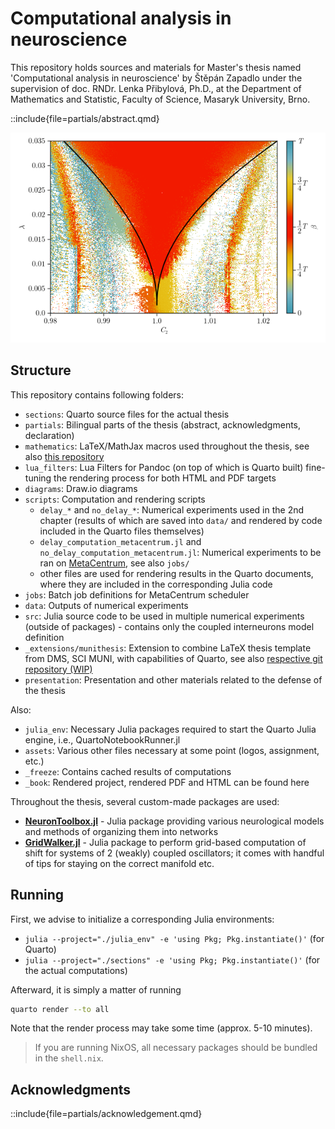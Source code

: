 # Computational analysis in neuroscience

This repository holds sources and materials for Master's thesis named 'Computational analysis in neuroscience' by Štěpán Zapadlo under the supervision of doc. RNDr. Lenka Přibylová, Ph.D., at the Department of Mathematics and Statistic, Faculty of Science, Masaryk University, Brno.

::include{file=partials/abstract.qmd}

![A heatmap of shifts between two weakly coupled interneuron models without delay in the coupling produced by the simulation-based method. Black curves represent borders of the Arnold tongue obtained with the continuation-based method.](assets/showcase_heatmap.png)

## Structure

This repository contains following folders:

- `sections`: Quarto source files for the actual thesis
- `partials`: Bilingual parts of the thesis (abstract, acknowledgments, declaration)
- `mathematics`: LaTeX/MathJax macros used throughout the thesis, see also [this repository](https://gitlab.com/sceptri/md-math)
- `lua_filters`: Lua Filters for Pandoc (on top of which is Quarto built) fine-tuning the rendering process for both HTML and PDF targets
- `diagrams`: Draw.io diagrams
- `scripts`: Computation and rendering scripts
  - `delay_*` and `no_delay_*`: Numerical experiments used in the 2nd chapter (results of which are saved into `data/` and rendered by code included in the Quarto files themselves)
  - `delay_computation_metacentrum.jl` and `no_delay_computation_metacentrum.jl`: Numerical experiments to be ran on [MetaCentrum](https://metavo.metacentrum.cz/en/), see also `jobs/`
  - other files are used for rendering results in the Quarto documents, where they are included in the corresponding Julia code
- `jobs`: Batch job definitions for MetaCentrum scheduler
- `data`: Outputs of numerical experiments
- `src`: Julia source code to be used in multiple numerical experiments (outside of packages) - contains only the coupled interneurons model definition
- `_extensions/munithesis`: Extension to combine LaTeX thesis template from DMS, SCI MUNI, with capabilities of Quarto, see also [respective git repository (WIP)](https://gitlab.com/sceptri-university/muni-thesis)
- `presentation`: Presentation and other materials related to the defense of the thesis

Also:
- `julia_env`: Necessary Julia packages required to start the Quarto Julia engine, i.e., QuartoNotebookRunner.jl
- `assets`: Various other files necessary at some point (logos, assignment, etc.)
- `_freeze`: Contains cached results of computations
- `_book`: Rendered project, rendered PDF and HTML can be found here

Throughout the thesis, several custom-made packages are used:
- [**NeuronToolbox.jl**](https://gitlab.com/sceptri-university/gamu/neuron-toolbox) - Julia package providing various neurological models and methods of organizing them into networks
- [**GridWalker.jl**](https://gitlab.com/sceptri-university/gamu/gridwalker.jl) - Julia package to perform grid-based computation of shift for systems of 2 (weakly) coupled oscillators; it comes with handful of tips for staying on the correct manifold etc.

## Running

First, we advise to initialize a corresponding Julia environments:

- `julia --project="./julia_env" -e 'using Pkg; Pkg.instantiate()'` (for Quarto)
- `julia --project="./sections" -e 'using Pkg; Pkg.instantiate()'` (for the actual computations)

Afterward, it is simply a matter of running
```bash
quarto render --to all
```

Note that the render process may take some time (approx. 5-10 minutes).

> If you are running NixOS, all necessary packages should be bundled in the `shell.nix`.

## Acknowledgments

::include{file=partials/acknowledgement.qmd}